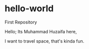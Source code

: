 # hello-world
First Repository

Hello;
Its Muhammad Huzaifa here,

I want to travel space, that's kinda fun.
